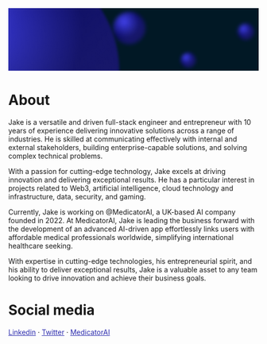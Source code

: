 <div id="top"></div>

<div align="center">
  <a href="https://github.com/onlyimmutable">
    <img src="https://raw.githubusercontent.com/OnlyImmutable/OnlyImmutable/master/assets/header.jpg" alt="Header">
  </a>
</div>


# **About**
Jake is a versatile and driven full-stack engineer and entrepreneur with 10 years of experience delivering innovative solutions across a range of industries. He is skilled at communicating effectively with internal and external stakeholders, building enterprise-capable solutions, and solving complex technical problems.

With a passion for cutting-edge technology, Jake excels at driving innovation and delivering exceptional results. He has a particular interest in projects related to Web3, artificial intelligence, cloud technology and infrastructure, data, security, and gaming.

Currently, Jake is working on @MedicatorAI, a UK-based AI  company founded in 2022. At MedicatorAI, Jake is leading the business forward with the development of an advanced AI-driven app effortlessly links users with affordable medical professionals worldwide, simplifying international healthcare seeking. 

With expertise in cutting-edge technologies, his entrepreneurial spirit, and his ability to deliver exceptional results, Jake is a valuable asset to any team looking to drive innovation and achieve their business goals.

# **Social media**

<p align="left">
  <a href="https://www.linkedin.com/in/onlyimmutable/" target="_blank" style="color: #2C2CAE">Linkedin</a>
  ·
  <a href="https://www.twitter.com/onlyimmutable/" target="_blank" style="color: #2C2CAE">Twitter</a>
  ·
  <a href="https://www.medicator.ai/" target="_blank" style="color: #2C2CAE">MedicatorAI</a>
</p>
